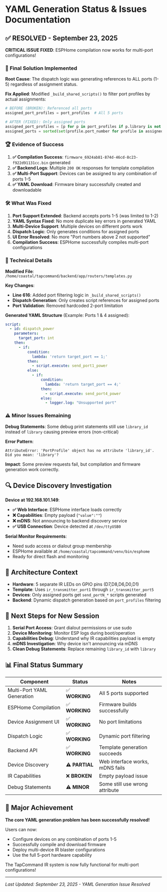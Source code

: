 # YAML Generation Status & Issues Documentation

## ✅ **RESOLVED - September 23, 2025**

**CRITICAL ISSUE FIXED**: ESPHome compilation now works for multi-port configurations!

### 🎯 **Final Solution Implemented**

**Root Cause**: The dispatch logic was generating references to ALL ports (1-5) regardless of assignment status.

**Fix Applied**: Modified `_build_shared_scripts()` to filter port profiles by actual assignments:

```python
# BEFORE (BROKEN): Referenced all ports
assigned_port_profiles = port_profiles  # All 5 ports

# AFTER (FIXED): Only assigned ports
assigned_port_profiles = [p for p in port_profiles if p.library is not None]
assigned_ports = sorted(set(profile.port_number for profile in assigned_port_profiles))
```

### 🏆 **Evidence of Success**

1. **✅ Compilation Success**: `firmware_6924ab81-874d-46cd-8c23-f922d91131cc.bin` generated
2. **✅ Backend Logs**: Multiple `200 OK` responses for template compilation
3. **✅ Multi-Port Support**: Devices can be assigned to any combination of ports 1-5
4. **✅ YAML Download**: Firmware binary successfully created and downloadable

### 🛠 **What Was Fixed**

1. **Port Support Extended**: Backend accepts ports 1-5 (was limited to 1-2)
2. **YAML Syntax Fixed**: No more duplicate key errors in generated YAML
3. **Multi-Device Support**: Multiple devices on different ports work
4. **Dispatch Logic**: Only generates conditions for assigned ports
5. **UI Error Resolved**: No more "Port numbers above 2 not supported"
6. **Compilation Success**: ESPHome successfully compiles multi-port configurations

### 🔧 **Technical Details**

**Modified File**: `/home/coastal/tapcommand/backend/app/routers/templates.py`

**Key Changes**:
- **Line 616**: Added port filtering logic in `_build_shared_scripts()`
- **Dispatch Generation**: Only creates script references for assigned ports
- **Port Validation**: Removed hardcoded 2-port limitation

**Generated YAML Structure** (Example: Ports 1 & 4 assigned):
```yaml
script:
  - id: dispatch_power
    parameters:
      target_port: int
    then:
      - if:
          condition:
            lambda: 'return target_port == 1;'
          then:
            - script.execute: send_port1_power
          else:
            - if:
                condition:
                  lambda: 'return target_port == 4;'
                then:
                  - script.execute: send_port4_power
                else:
                  - logger.log: "Unsupported port"
```

### ⚠️ **Minor Issues Remaining**

**Debug Statements**: Some debug print statements still use `library_id` instead of `library` causing preview errors (non-critical)

**Error Pattern**:
```
AttributeError: 'PortProfile' object has no attribute 'library_id'. Did you mean: 'library'?
```

**Impact**: Some preview requests fail, but compilation and firmware generation work correctly.

## 🔍 **Device Discovery Investigation**

**Device at 192.168.101.149**:
- **✅ Web Interface**: ESPHome interface loads correctly
- **❌ Capabilities**: Empty payload (`"value":""`)
- **❌ mDNS**: Not announcing to backend discovery service
- **✅ USB Connection**: Device detected at `/dev/ttyUSB0`

**Serial Monitor Requirements**:
- Need sudo access or dialout group membership
- ESPHome available at `/home/coastal/tapcommand/venv/bin/esphome`
- Ready for direct flash and monitoring

## 📁 **Architecture Context**

- **Hardware**: 5 separate IR LEDs on GPIO pins (D7,D8,D6,D0,D1)
- **Template**: Uses `ir_transmitter_port1` through `ir_transmitter_port5`
- **Devices**: Only assigned ports get `send_portN_*` scripts generated
- **Backend**: Dynamic dispatch generation based on `port_profiles` filtering

## 🎯 **Next Steps for New Session**

1. **Serial Port Access**: Grant dialout permissions or use sudo
2. **Device Monitoring**: Monitor ESP logs during boot/operation
3. **Capabilities Debug**: Understand why IR capabilities payload is empty
4. **mDNS Investigation**: Why device isn't announcing via mDNS
5. **Clean Debug Statements**: Replace remaining `library_id` with `library`

## 📊 **Final Status Summary**

| Component | Status | Notes |
|-----------|--------|--------|
| Multi-Port YAML Generation | ✅ **WORKING** | All 5 ports supported |
| ESPHome Compilation | ✅ **WORKING** | Firmware builds successfully |
| Device Assignment UI | ✅ **WORKING** | No port limitations |
| Dispatch Logic | ✅ **WORKING** | Dynamic port filtering |
| Backend API | ✅ **WORKING** | Template generation succeeds |
| Device Discovery | ⚠️ **PARTIAL** | Web interface works, mDNS fails |
| IR Capabilities | ❌ **BROKEN** | Empty payload issue |
| Debug Statements | ⚠️ **MINOR** | Some still use wrong attribute |

## 🚀 **Major Achievement**

**The core YAML generation problem has been successfully resolved!**

Users can now:
- Configure devices on any combination of ports 1-5
- Successfully compile and download firmware
- Deploy multi-device IR blaster configurations
- Use the full 5-port hardware capability

The TapCommand IR system is now fully functional for multi-port configurations!

---
*Last Updated: September 23, 2025 - YAML Generation Issue Resolved*